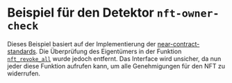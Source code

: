 
# Beispiel für den Detektor `nft-owner-check`

Dieses Beispiel basiert auf der Implementierung der [near-contract-standards](https://github.com/near/near-sdk-rs/blob/63ba6ecc9439ec1c319c1094d581653698229473/near-contract-standards/src/non_fungible_token/approval/approval_impl.rs). Die Überprüfung des Eigentümers in der Funktion [`nft_revoke_all`](src/lib.rs#L171) wurde jedoch entfernt. Das Interface wird unsicher, da nun jeder diese Funktion aufrufen kann, um alle Genehmigungen für den NFT zu widerrufen.
